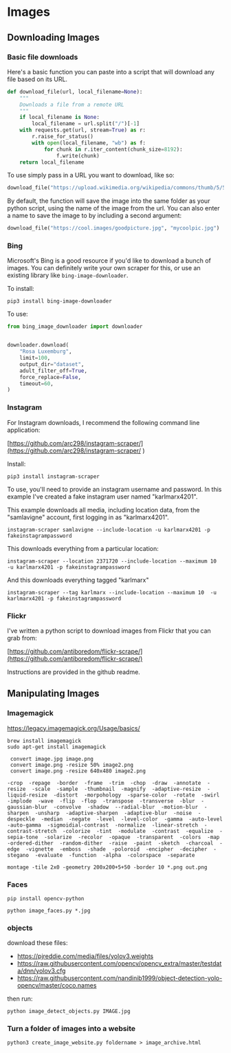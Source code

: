# Images

## Downloading Images

### Basic file downloads

Here's a basic function you can paste into a script that will download any file based on its URL. 


```python
def download_file(url, local_filename=None):
    """
    Downloads a file from a remote URL
    """
    if local_filename is None:
        local_filename = url.split("/")[-1]
    with requests.get(url, stream=True) as r:
        r.raise_for_status()
        with open(local_filename, "wb") as f:
            for chunk in r.iter_content(chunk_size=8192):
                f.write(chunk)
    return local_filename
```

To use simply pass in a URL you want to download, like so:

```python
download_file("https://upload.wikimedia.org/wikipedia/commons/thumb/5/52/Rosa_Luxemburg.jpg/440px-Rosa_Luxemburg.jpg")
```

By default, the function will save the image into the same folder as your python script, using the name of the image from the url. You can also enter a name to save the image to by including a second argument:

```python
download_file("https://cool.images/goodpicture.jpg", "mycoolpic.jpg")
```


### Bing

Microsoft's Bing is a good resource if you'd like to download a bunch of images. You can definitely write your own scraper for this, or use an existing library like `bing-image-downloader`.

To install: 

```
pip3 install bing-image-downloader
```

To use:

```python
from bing_image_downloader import downloader


downloader.download(
    "Rosa Luxemburg",
    limit=100,
    output_dir="dataset",
    adult_filter_off=True,
    force_replace=False,
    timeout=60,
)
```

### Instagram

For Instagram downloads, I recommend the following command line application:

[https://github.com/arc298/instagram-scraper/](https://github.com/arc298/instagram-scraper/
)

Install:

```
pip3 install instagram-scraper
```

To use, you'll need to provide an instagram username and password. In this example I've created a fake instagram user named "karlmarx4201".

This example downloads all media, including location data, from the "samlavigne" account, first logging in as "karlmarx4201".

```
instagram-scraper samlavigne --include-location -u karlmarx4201 -p fakeinstagrampassword
```

This downloads everything from a particular location:

```
instagram-scraper --location 2371720 --include-location --maximum 10  -u karlmarx4201 -p fakeinstagrampassword
```

And this downloads everything tagged "karlmarx"

```
instagram-scraper --tag karlmarx --include-location --maximum 10  -u karlmarx4201 -p fakeinstagrampassword
```


### Flickr

I've written a python script to download images from Flickr that you can grab from:

[https://github.com/antiboredom/flickr-scrape/](https://github.com/antiboredom/flickr-scrape/)

Instructions are provided in the github readme.



## Manipulating Images

### Imagemagick

https://legacy.imagemagick.org/Usage/basics/

```
brew install imagemagick
sudo apt-get install imagemagick
```

```
 convert image.jpg image.png
 convert image.png -resize 50% image2.png
 convert image.png -resize 640x480 image2.png
```

```
-crop  -repage  -border  -frame  -trim  -chop  -draw  -annotate  -resize  -scale  -sample  -thumbnail  -magnify  -adaptive-resize  -liquid-resize  -distort  -morpohology  -sparse-color  -rotate  -swirl  -implode  -wave  -flip  -flop  -transpose  -transverse  -blur  -gaussian-blur  -convolve  -shadow  --radial-blur  -motion-blur  -sharpen  -unsharp  -adaptive-sharpen  -adaptive-blur  -noise  -despeckle  -median  -negate  -level  -level-color  -gamma  -auto-level  -auto-gamma  -sigmoidial-contrast  -normalize  -linear-stretch  -contrast-stretch  -colorize  -tint  -modulate  -contrast  -equalize  -sepia-tone  -solarize  -recolor  -opaque  -transparent  -colors  -map  -ordered-dither  -random-dither  -raise  -paint  -sketch  -charcoal  -edge  -vignette  -emboss  -shade  -poloroid  -encipher  -decipher  -stegano  -evaluate  -function  -alpha  -colorspace  -separate
```

```
montage -tile 2x0 -geometry 200x200+5+50 -border 10 *.png out.png
```


### Faces

```
pip install opencv-python
```

```
python image_faces.py *.jpg
```

### objects

download these files:

* https://pjreddie.com/media/files/yolov3.weights
* https://raw.githubusercontent.com/opencv/opencv_extra/master/testdata/dnn/yolov3.cfg
* https://raw.githubusercontent.com/nandinib1999/object-detection-yolo-opencv/master/coco.names

then run:

```
python image_detect_objects.py IMAGE.jpg
```

### Turn a folder of images into a website

```
python3 create_image_website.py foldername > image_archive.html
```
